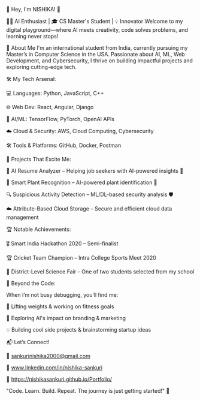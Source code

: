 👋 Hey, I'm NISHIKA! 🚀

👩‍💻 AI Enthusiast | 🎓 CS Master's Student | 💡 Innovator
Welcome to my digital playground—where AI meets creativity, code solves problems, and learning never stops!

🚀 About Me
I'm an international student from India, currently pursuing my Master’s in Computer Science in the USA. Passionate about AI, ML, Web Development, and Cybersecurity, 
I thrive on building impactful projects and exploring cutting-edge tech.


🛠️ My Tech Arsenal:

💻 Languages: Python, JavaScript, C++

🌐 Web Dev: React, Angular, Django

🤖 AI/ML: TensorFlow, PyTorch, OpenAI APIs

☁️ Cloud & Security: AWS, Cloud Computing, Cybersecurity

🛠️ Tools & Platforms: GitHub, Docker, Postman


🌟 Projects That Excite Me:

📌 AI Resume Analyzer – Helping job seekers with AI-powered insights 📝

🌿 Smart Plant Recognition – AI-powered plant identification 🍃

🔍 Suspicious Activity Detection – ML/DL-based security analysis 🛡️

☁️ Attribute-Based Cloud Storage – Secure and efficient cloud data management


🏆 Notable Achievements:

🎖️ Smart India Hackathon 2020 – Semi-finalist

🏆 Cricket Team Champion – Intra College Sports Meet 2020

🧪 District-Level Science Fair – One of two students selected from my school


🎯 Beyond the Code:

When I’m not busy debugging, you’ll find me:

💪 Lifting weights & working on fitness goals

📢 Exploring AI's impact on branding & marketing

💡 Building cool side projects & brainstorming startup ideas


📬 Let’s Connect!

📧 sankurinishika2000@gmail.com

🔗 www.linkedin.com/in/nishika-sankuri

🔗 https://nishikasankuri.github.io/Portfolio/

"Code. Learn. Build. Repeat. The journey is just getting started!" 🚀
